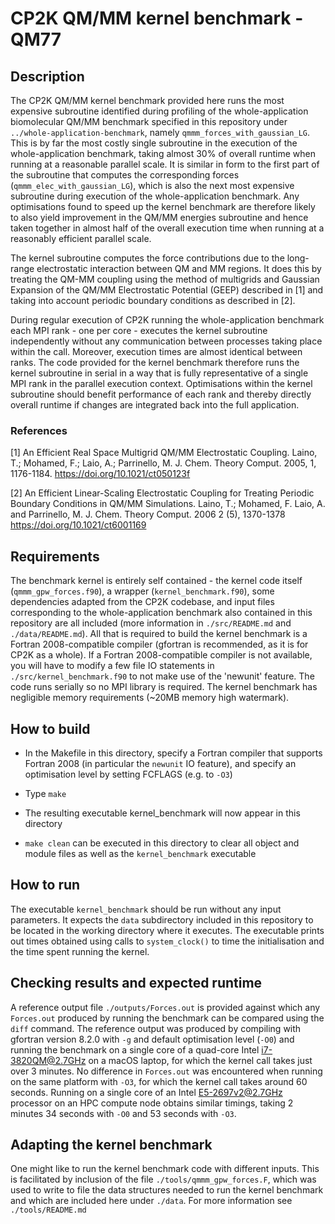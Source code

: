 # CP2K QM/MM kernel benchmark - QM77

## Description

The CP2K QM/MM kernel benchmark provided here runs the most expensive subroutine identified during profiling of the whole-application biomolecular QM/MM benchmark specified in this repository under `../whole-application-benchmark`, namely `qmmm_forces_with_gaussian_LG`. This is by far the most costly single subroutine in the execution of the whole-application benchmark, taking almost 30% of overall runtime when running at a reasonable parallel scale. It is similar in form to the first part of the subroutine that computes the corresponding forces (`qmmm_elec_with_gaussian_LG`), which is also the next most expensive subroutine during execution of the whole-application benchmark. Any optimisations found to speed up the kernel benchmark are therefore likely to also yield improvement in the QM/MM energies subroutine and hence taken together in almost half of the overall execution time when running at a reasonably efficient parallel scale.

The kernel subroutine computes the force contributions due to the long-range electrostatic interaction between QM and MM regions. It does this by treating the QM-MM coupling using the method of multigrids and Gaussian Expansion of the QM/MM Electrostatic Potential (GEEP) described in [1] and taking into account periodic boundary conditions as described in [2]. 

During regular execution of CP2K running the whole-application benchmark each MPI rank - one per core - executes the kernel subroutine independently without any communication between processes taking place within the call. Moreover,  execution times are almost identical between ranks. The code provided for the kernel benchmark therefore runs the kernel subroutine in serial in a way that is fully representative of a single MPI rank in the parallel execution context. Optimisations within the kernel subroutine should benefit performance of each rank and thereby directly overall runtime if changes are integrated back into the full application.


### References

[1] An Efficient Real Space Multigrid QM/MM Electrostatic Coupling. Laino, T.; Mohamed, F.; Laio, A.; Parrinello, M.  J. Chem. Theory Comput. 2005, 1, 1176-1184. https://doi.org/10.1021/ct050123f  

[2] An Efficient Linear-Scaling Electrostatic Coupling for Treating Periodic Boundary Conditions in QM/MM Simulations. Laino, T.; Mohamed, F. Laio, A. and Parrinello, M. J. Chem. Theory Comput. 2006 2 (5), 1370-1378 https://doi.org/10.1021/ct6001169  

## Requirements

The benchmark kernel is entirely self contained - the kernel code itself (`qmmm_gpw_forces.f90`), a  wrapper (`kernel_benchmark.f90`), some dependencies adapted from the CP2K codebase, and input files corresponding to the whole-application benchmark also contained in this repository are all included (more information in `./src/README.md` and `./data/README.md`). All that is required to build the kernel benchmark is a Fortran 2008-compatible compiler (gfortran is recommended, as it is for CP2K as a whole). If a Fortran 2008-compatible compiler is not available, you will have to modify a few file IO statements in `./src/kernel_benchmark.f90` to not make use of the 'newunit' feature. The code runs serially so no MPI library is required. The kernel benchmark has negligible memory requirements (~20MB memory high watermark). 

## How to build

- In the Makefile in this directory, specify a Fortran compiler that supports Fortran 2008 (in particular the `newunit` IO feature), and specify an optimisation level by setting FCFLAGS (e.g. to `-O3`)

- Type `make`

- The resulting executable kernel_benchmark will now appear in this directory

- `make clean` can be executed in this directory to clear all object and module files as well as the `kernel_benchmark` executable

## How to run

The executable `kernel_benchmark` should be run without any input parameters. It expects the `data` subdirectory included in this repository to be located in the working directory where it executes. The executable prints out times obtained using calls to `system_clock()` to time the initialisation and the time spent running the kernel. 

## Checking results and expected runtime

A reference output file `./outputs/Forces.out` is provided against which any `Forces.out` produced by running the benchmark can be compared using the `diff` command. The reference output was produced by compiling with gfortran version 8.2.0 with `-g` and default optimisation level (`-O0`) and running the benchmark on a single core of a quad-core Intel i7-3820QM@2.7GHz on a macOS laptop, for which the kernel call takes just over 3 minutes. No difference in `Forces.out` was encountered when running on the same platform with `-O3`, for which the kernel call takes around 60 seconds. Running on a single core of an Intel E5-2697v2@2.7GHz processor on an HPC compute node obtains similar timings, taking 2 minutes 34 seconds with `-O0` and 53 seconds with `-O3`.

## Adapting the kernel benchmark

One might like to run the kernel benchmark code with different inputs. This is facilitated by inclusion of the file `./tools/qmmm_gpw_forces.F`, which was used to write to file the data structures needed to run the kernel benchmark and which are included here under `./data`. For more information see `./tools/README.md`
